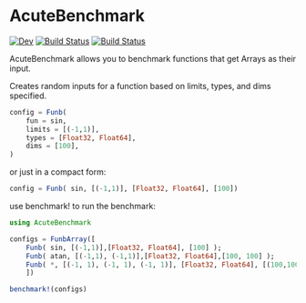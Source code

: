# AcuteBenchmark

[![Dev](https://img.shields.io/badge/docs-dev-blue.svg)](https://aminya.github.io/AcuteBenchmark.jl/dev)
[![Build Status](https://travis-ci.com/aminya/AcuteBenchmark.jl.svg?branch=master)](https://travis-ci.com/aminya/AcuteBenchmark.jl)
[![Build Status](https://ci.appveyor.com/api/projects/status/github/aminya/AcuteBenchmark.jl?svg=true)](https://ci.appveyor.com/project/aminya/AcuteBenchmark-jl)


AcuteBenchmark allows you to benchmark functions that get Arrays as their input.

Creates random inputs for a function based on limits, types, and dims specified.
```julia
config = Funb(
    fun = sin,
    limits = [(-1,1)],
    types = [Float32, Float64],
    dims = [100],
)
```
or just in a compact form:
```julia
config = Funb( sin, [(-1,1)], [Float32, Float64], [100])
```

use benchmark! to run the benchmark:
```julia
using AcuteBenchmark

configs = FunbArray([
    Funb( sin, [(-1,1)],[Float32, Float64], [100] );
    Funb( atan, [(-1,1), (-1,1)],[Float32, Float64],[100, 100] );
    Funb( *, [(-1, 1), (-1, 1), (-1, 1)], [Float32, Float64], [(100,100), (100,100)] );
    ])

benchmark!(configs)
```
